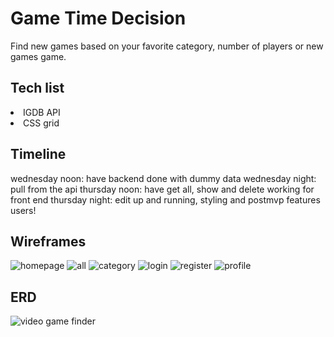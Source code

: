 # Game Time Decision
Find new games based on your favorite category, number of players or new games game.

## Tech list
<li> IGDB API </li>
<li> CSS grid </li>

## Timeline
wednesday noon: have backend done with dummy data
wednesday night: pull from the api
thursday noon: have get all, show and delete working for front end
thursday night: edit up and running, styling and postmvp features users!

## Wireframes
![homepage](https://user-images.githubusercontent.com/40031402/45042209-30e87d00-b038-11e8-841b-1593a6da4f46.png)
![all](https://user-images.githubusercontent.com/40031402/45042215-334ad700-b038-11e8-89a1-a4f0110ccc95.png)
![category](https://user-images.githubusercontent.com/40031402/45042222-35ad3100-b038-11e8-9e75-8a8787f589b1.png)
![login](https://user-images.githubusercontent.com/40031402/45042230-3a71e500-b038-11e8-91cc-2505fe35dbf3.png)
![register](https://user-images.githubusercontent.com/40031402/45042236-3c3ba880-b038-11e8-8fc3-4002edcc9e7b.png)
![profile](https://user-images.githubusercontent.com/40031402/45042240-3f369900-b038-11e8-8de5-0f1f3fc66e16.png)


## ERD
![video game finder](https://user-images.githubusercontent.com/40031402/45036940-c9c4cb80-b02b-11e8-8499-c646133d18f0.jpg)
